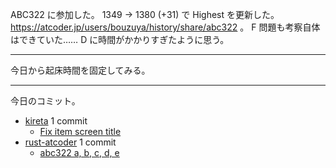 ABC322 に参加した。  1349 → 1380 (+31) で Highest を更新した。 <https://atcoder.jp/users/bouzuya/history/share/abc322> 。 F 問題も考察自体はできていた…… D に時間がかかりすぎたように思う。

---

今日から起床時間を固定してみる。

---

今日のコミット。

- [kireta](https://github.com/bouzuya/kireta) 1 commit
  - [Fix item screen title](https://github.com/bouzuya/kireta/commit/fcfea863926312641d786c24e4d43798ca85a24d)
- [rust-atcoder](https://github.com/bouzuya/rust-atcoder) 1 commit
  - [abc322 a, b, c, d, e](https://github.com/bouzuya/rust-atcoder/commit/e355f91d93e6efad4a80af6c7a20a47701cbdf67)
